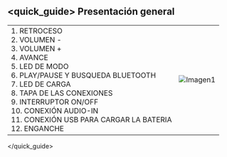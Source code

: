 ## <quick_guide> Presentación general

|  |  |
|:-------|:-------|
|1.	RETROCESO <br> 2. VOLUMEN - <br> 3. VOLUMEN + <br> 4. AVANCE <br> 5. LED DE MODO <br> 6. PLAY/PAUSE Y BUSQUEDA BLUETOOTH	 <br> 7. LED DE CARGA <br> 8. TAPA DE LAS CONEXIONES  <br> 9. INTERRUPTOR ON/OFF <br> 10. CONEXIÓN AUDIO-IN <br> 11. CONEXIÓN USB PARA CARGAR LA BATERIA <br> 12. ENGANCHE <br>  |![Imagen1](http://static.energysistem.com/images/manuals/42174/554102d1f1f5c.jpg)|
</quick_guide>



